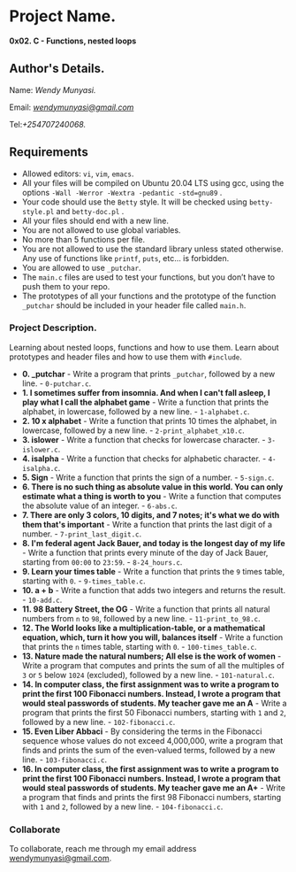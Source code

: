 # Project Name.
**0x02. C - Functions, nested loops**

## Author's Details.
Name: *Wendy Munyasi.*

Email: *wendymunyasi@gmail.com*

Tel:*+254707240068.*

##  Requirements

*   Allowed editors: `vi`, `vim`, `emacs`.
*   All your files will be compiled on Ubuntu 20.04 LTS using gcc, using the options `-Wall -Werror -Wextra -pedantic -std=gnu89` .
*   Your code should use the `Betty` style. It will be checked using `betty-style.pl` and `betty-doc.pl` .
*   All your files should end with a new line.
*   You are not allowed to use global variables.
*   No more than 5 functions per file.
*   You are not allowed to use the standard library unless stated otherwise. Any use of functions like  `printf`, `puts`, etc… is forbidden.
*   You are allowed to use `_putchar`.
*   The `main.c` files are used to test your functions, but you don’t have to push them to your repo.
*   The prototypes of all your functions and the prototype of the function `_putchar` should be included in your header file called `main.h`.


### Project Description.
Learning about nested loops, functions and how to use them. Learn about prototypes and header files and how to use them with `#include`.

* **0. _putchar** - Write a program that prints `_putchar`, followed by a new line. - `0-putchar.c`.
* **1. I sometimes suffer from insomnia. And when I can't fall asleep, I play what I call the alphabet game** - Write a function that prints the alphabet, in lowercase, followed by a new line. - `1-alphabet.c`.
* **2. 10 x alphabet** - Write a function that prints 10 times the alphabet, in lowercase, followed by a new line. - `2-print_alphabet_x10.c`.
* **3. islower** - Write a function that checks for lowercase character. - `3-islower.c`.
* **4. isalpha** - Write a function that checks for alphabetic character. -  `4-isalpha.c`.
* **5. Sign** - Write a function that prints the sign of a number. -  `5-sign.c`.
* **6. There is no such thing as absolute value in this world. You can only estimate what a thing is worth to you** - Write a function that computes the absolute value of an integer. - `6-abs.c`.
* **7. There are only 3 colors, 10 digits, and 7 notes; it's what we do with them that's important** - Write a function that prints the last digit of a number. - `7-print_last_digit.c`.
* **8. I'm federal agent Jack Bauer, and today is the longest day of my life** - Write a function that prints every minute of the day of Jack Bauer, starting from `00:00` to `23:59`. - `8-24_hours.c`.
* **9. Learn your times table** - Write a function that prints the `9` times table, starting with `0`. - `9-times_table.c`.
* **10. a + b** - Write a function that adds two integers and returns the result. -  `10-add.c`.
* **11. 98 Battery Street, the OG** - Write a function that prints all natural numbers from `n` to `98`, followed by a new line. -  `11-print_to_98.c`.
* **12. The World looks like a multiplication-table, or a mathematical equation, which, turn it how you will, balances itself** - Write a function that prints the `n` times table, starting with `0`. - `100-times_table.c`.
* **13. Nature made the natural numbers; All else is the work of women** -  Write a program that computes and prints the sum of all the multiples of `3` or `5` below `1024` (excluded), followed by a new line. - `101-natural.c`.
* **14. In computer class, the first assignment was to write a program to print the first 100 Fibonacci numbers. Instead, I wrote a program that would steal passwords of students. My teacher gave me an A** - Write a program that prints the first 50 Fibonacci numbers, starting with `1` and `2`, followed by a new line. - `102-fibonacci.c`.
* **15. Even Liber Abbaci** - By considering the terms in the Fibonacci sequence whose values do not exceed 4,000,000, write a program that finds and prints the sum of the even-valued terms, followed by a new line. - `103-fibonacci.c`.
* **16. In computer class, the first assignment was to write a program to print the first 100 Fibonacci numbers. Instead, I wrote a program that would steal passwords of students. My teacher gave me an A+** - Write a program that finds and prints the first 98 Fibonacci numbers, starting with `1` and `2`, followed by a new line. - `104-fibonacci.c`.

### Collaborate

To collaborate, reach me through my email address wendymunyasi@gmail.com.